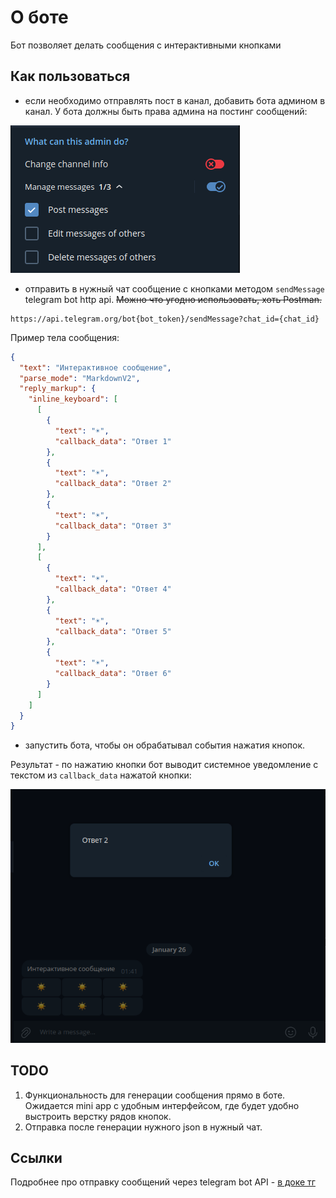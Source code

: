 # О боте
Бот позволяет делать сообщения с интерактивными кнопками

## Как пользоваться
- если необходимо отправлять пост в канал, добавить бота админом в канал. У бота должны быть права админа на постинг сообщений:

![docs/img_1.png](docs/img_1.png)
- отправить в нужный чат сообщение с кнопками методом `sendMessage` telegram bot http api. ~~Можно что угодно использовать, хоть Postman.~~
```http request
https://api.telegram.org/bot{bot_token}/sendMessage?chat_id={chat_id}
```
Пример тела сообщения:
```json
{
  "text": "Интерактивное сообщение",
  "parse_mode": "MarkdownV2",
  "reply_markup": {
    "inline_keyboard": [
      [
        {
          "text": "☀️",
          "callback_data": "Ответ 1"
        },
        {
          "text": "☀️",
          "callback_data": "Ответ 2"
        },
        {
          "text": "☀️",
          "callback_data": "Ответ 3"
        }
      ],
      [
        {
          "text": "☀️",
          "callback_data": "Ответ 4"
        },
        {
          "text": "☀️",
          "callback_data": "Ответ 5"
        },
        {
          "text": "☀️",
          "callback_data": "Ответ 6"
        }
      ]
    ]
  }
}
```
- запустить бота, чтобы он обрабатывал события нажатия кнопок.

Результат - по нажатию кнопки бот выводит системное уведомление с текстом из `callback_data` нажатой кнопки:

![docs/img.png](docs/img.png)

## TODO
1. Функциональность для генерации сообщения прямо в боте. Ожидается mini app с удобным интерфейсом, где будет удобно выстроить верстку рядов кнопок.
2. Отправка после генерации нужного json в нужный чат.

## Ссылки
Подробнее про отправку сообщений через telegram bot API - [в доке тг](https://core.telegram.org/bots/api#sendmessage)
